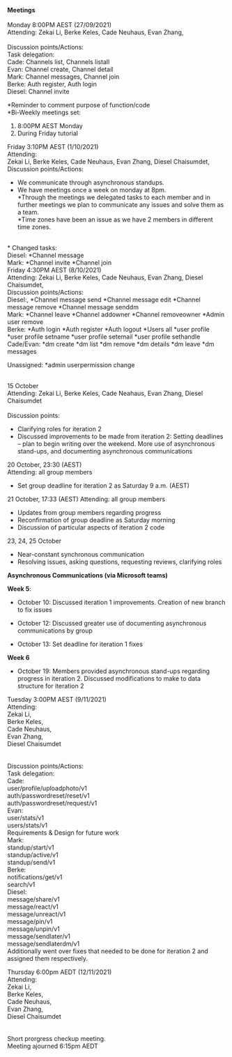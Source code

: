 **Meetings** <br> <br>
Monday 8:00PM AEST (27/09/2021) <br>
Attending:
Zekai Li, 
Berke Keles, 
Cade Neuhaus, 
Evan Zhang, 
<br>
<br>
Discussion points/Actions: <br>
Task delegation:<br>
Cade:
  Channels list,
  Channels listall <br>
Evan:
Channel create, 
Channel detail<br>
Mark:
Channel messages,
Channel join<br>
Berke:
Auth register,
Auth login<br>
Diesel:
Channel invite <br>

*Reminder to comment purpose of function/code
<br>
*Bi-Weekly meetings set: <br>
1.	8:00PM AEST Monday <br>
2.	During Friday tutorial <br>



Friday 3:10PM AEST (1/10/2021) <br>
Attending: <Br>
Zekai Li, 
Berke Keles, 
Cade Neuhaus, 
Evan Zhang, 
Diesel Chaisumdet, 
<br>
Discussion points/Actions: <br>
* We communicate through asynchronous standups. <br>
* We have meetings once a week on monday at 8pm. <br>
*Through the meetings we delegated tasks to each member and in further meetings we plan to communicate any issues and solve them as a team. <br>
*Time zones have been an issue as we have 2 members in different time zones.
<br>
* Changed tasks: <br>
Diesel:
*Channel message <br>
Mark:
*Channel invite
*Channel join
<br>
Friday 4:30PM AEST (8/10/2021) <br>
Attending:
Zekai Li,
Berke Keles,
Cade Neuhaus,
Evan Zhang,
Diesel Chaisumdet,
<br>
Discussion points/Actions:<br>
Diesel:, 
*Channel message send
*Channel message edit
*Channel message remove
*Channel message senddm<br>
Mark:
*Channel leave
*Channel addowner
*Channel removeowner
*Admin user remove<br>
Berke:
*Auth login
*Auth register
*Auth logout
*Users all
*user profile
*user profile setname
*user profile setemail
*user profile sethandle<br>
Cade/Evan:
*dm create
*dm list
*dm remove
*dm details
*dm leave
*dm messages<br>

Unassigned:
*admin userpermission change
<br>
<br>

15 October 
<br>
Attending: Zekai Li, Berke Keles, Cade Neahaus, Evan Zhang, Diesel Chaisumdet  
<br>
Discussion points:  
* Clarifying roles for iteration 2  
* Discussed improvements to be made from iteration 2: Setting deadlines – plan to begin writing over the weekend. More use of asynchronous stand-ups, and documenting asynchronous communications 

20 October, 23:30 (AEST) 
<br>
Attending: all group members  
* Set group deadline for iteration 2 as Saturday 9 a.m. (AEST) 


21 October, 17:33 (AEST) 
Attending: all group members 
* Updates from group members regarding progress 
* Reconfirmation of group deadline as Saturday morning 
* Discussion of particular aspects of iteration 2 code

23, 24, 25 October <br>
* Near-constant synchronous communication 
* Resolving issues, asking questions, requesting reviews, clarifying roles 


**Asynchronous Communications (via Microsoft teams)** 

**Week 5**:
* October 10: Discussed iteration 1 improvements. Creation of new branch to fix issues 

* October 12: Discussed greater use of documenting asynchronous communications by group 

* October 13: Set deadline for iteration 1 fixes 


**Week 6**
* October 19: Members provided asynchronous stand-ups regarding progress in iteration 2. Discussed modifications to make to data structure for iteration 2 


Tuesday 3:00PM AEST (9/11/2021) <br>
Attending:<br>
Zekai Li, <br>
Berke Keles, <br>
Cade Neuhaus, <br>
Evan Zhang, <br>
Diesel Chaisumdet<br>
<br>
<br>
Discussion points/Actions: <br>
Task delegation:<br>
Cade:<br>
user/profile/uploadphoto/v1<br>
auth/passwordreset/reset/v1<br>
auth/passwordreset/request/v1<br>
Evan:<br>
user/stats/v1<br>
users/stats/v1<br>
Requirements & Design for future work<br>
Mark:<br>
standup/start/v1<br>
standup/active/v1<br>
standup/send/v1<br>
Berke:<br>
notifications/get/v1<br>
search/v1<br>
Diesel:<br>
message/share/v1<br>
message/react/v1<br>
message/unreact/v1<br>
message/pin/v1<br>
message/unpin/v1<br>
message/sendlater/v1<br>
message/sendlaterdm/v1<br>
Additionally went over fixes that needed to be done for iteration 2 and assigned them respectively.<br>

Thursday 6:00pm AEDT (12/11/2021) <br>
Attending:<br>
Zekai Li, <br>
Berke Keles, <br>
Cade Neuhaus, <br>
Evan Zhang, <br>
Diesel Chaisumdet<br>
<br>
<br>
Short prorgress checkup meeting. <br>
Meeting ajourned 6:15pm AEDT <br>

